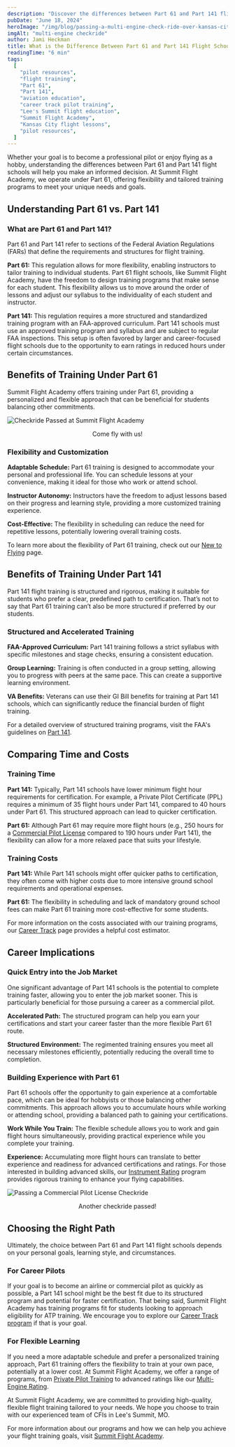 ```yaml
---
description: "Discover the differences between Part 61 and Part 141 flight schools, and learn how Summit Flight Academy's Part 61 training offers flexibility, personalized programs, and career track training for aspiring pilots. Whether your goal is to become a professional pilot or enjoy flying as a hobby, understanding the differences between Part 61 and Part 141 flight schools will help you make an informed decision."
pubDate: "June 18, 2024"
heroImage: "/img/blog/passing-a-multi-engine-check-ride-over-kansas-city-flight-lessons-lees-summit-summit-flight-academy.webp"
imgAlt: "multi-engine checkride"
author: Jami Heckman
title: What is the Difference Between Part 61 and Part 141 Flight Schools?
readingTime: "6 min"
tags:
  [
    "pilot resources",
    "flight training",
    "Part 61",
    "Part 141",
    "aviation education",
    "career track pilot training",
    "Lee's Summit flight education",
    "Summit Flight Academy",
    "Kansas City flight lessons",
    "pilot resources",
  ]
---
```


Whether your goal is to become a professional pilot or enjoy flying as a hobby, understanding the differences between Part 61 and Part 141 flight schools will help you make an informed decision. At Summit Flight Academy, we operate under Part 61, offering flexibility and tailored training programs to meet your unique needs and goals.

## Understanding Part 61 vs. Part 141

### What are Part 61 and Part 141?

Part 61 and Part 141 refer to sections of the Federal Aviation Regulations (FARs) that define the requirements and structures for flight training.

**Part 61:** This regulation allows for more flexibility, enabling instructors to tailor training to individual students. Part 61 flight schools, like Summit Flight Academy, have the freedom to design training programs that make sense for each student. This flexibility allows us to move around the order of lessons and adjust our syllabus to the individuality of each student and instructor.

**Part 141:** This regulation requires a more structured and standardized training program with an FAA-approved curriculum. Part 141 schools must use an approved training program and syllabus and are subject to regular FAA inspections. This setup is often favored by larger and career-focused flight schools due to the opportunity to earn ratings in reduced hours under certain circumstances.

## Benefits of Training Under Part 61

Summit Flight Academy offers training under Part 61, providing a personalized and flexible approach that can be beneficial for students balancing other commitments.

![Checkride Passed at Summit Flight Academy](/img/blog/checkride-passed-at-summit-flight-academy-in-kansas-city-mo-flight-lessons.webp)

<p style="text-align: center;">Come fly with us!</p>

### Flexibility and Customization

**Adaptable Schedule:** Part 61 training is designed to accommodate your personal and professional life. You can schedule lessons at your convenience, making it ideal for those who work or attend school.

**Instructor Autonomy:** Instructors have the freedom to adjust lessons based on their progress and learning style, providing a more customized training experience.

**Cost-Effective:** The flexibility in scheduling can reduce the need for repetitive lessons, potentially lowering overall training costs.

To learn more about the flexibility of Part 61 training, check out our [New to Flying](https://www.summitflightacademy.com/new-to-flying/) page.

## Benefits of Training Under Part 141

Part 141 flight training is structured and rigorous, making it suitable for students who prefer a clear, predefined path to certification. That’s not to say that Part 61 training can’t also be more structured if preferred by our students.

### Structured and Accelerated Training

**FAA-Approved Curriculum:** Part 141 training follows a strict syllabus with specific milestones and stage checks, ensuring a consistent education.

**Group Learning:** Training is often conducted in a group setting, allowing you to progress with peers at the same pace. This can create a supportive learning environment.

**VA Benefits:** Veterans can use their GI Bill benefits for training at Part 141 schools, which can significantly reduce the financial burden of flight training.

For a detailed overview of structured training programs, visit the FAA's guidelines on [Part 141](https://www.ecfr.gov/current/title-14/chapter-I/subchapter-H/part-141).

## Comparing Time and Costs

### Training Time

**Part 141:** Typically, Part 141 schools have lower minimum flight hour requirements for certification. For example, a Private Pilot Certificate (PPL) requires a minimum of 35 flight hours under Part 141, compared to 40 hours under Part 61. This structured approach can lead to quicker certification.

**Part 61:** Although Part 61 may require more flight hours (e.g., 250 hours for a [Commercial Pilot License](https://www.summitflightacademy.com/flight-programs/commercial-pilot-training/) compared to 190 hours under Part 141), the flexibility can allow for a more relaxed pace that suits your lifestyle.

### Training Costs

**Part 141:** While Part 141 schools might offer quicker paths to certification, they often come with higher costs due to more intensive ground school requirements and operational expenses.

**Part 61:** The flexibility in scheduling and lack of mandatory ground school fees can make Part 61 training more cost-effective for some students.

For more information on the costs associated with our training programs, our [Career Track](https://www.summitflightacademy.com/career/career-track/) page provides a helpful cost estimator.

## Career Implications

### Quick Entry into the Job Market

One significant advantage of Part 141 schools is the potential to complete training faster, allowing you to enter the job market sooner. This is particularly beneficial for those pursuing a career as a commercial pilot.

**Accelerated Path:** The structured program can help you earn your certifications and start your career faster than the more flexible Part 61 route.

**Structured Environment:** The regimented training ensures you meet all necessary milestones efficiently, potentially reducing the overall time to completion.

### Building Experience with Part 61

Part 61 schools offer the opportunity to gain experience at a comfortable pace, which can be ideal for hobbyists or those balancing other commitments. This approach allows you to accumulate hours while working or attending school, providing a balanced path to gaining your certifications.

**Work While You Train:** The flexible schedule allows you to work and gain flight hours simultaneously, providing practical experience while you complete your training.

**Experience:** Accumulating more flight hours can translate to better experience and readiness for advanced certifications and ratings. For those interested in building advanced skills, our [Instrument Rating](https://www.summitflightacademy.com/flight-programs/instrument-rating/) program provides rigorous training to enhance your flying capabilities.

![Passing a Commercial Pilot License Checkride](/img/blog/passing-a-commercial-pilot-license-checkride-at-summit-flight-academy-flight-school.webp)

<p style="text-align: center;">Another checkride passed!</p>

## Choosing the Right Path

Ultimately, the choice between Part 61 and Part 141 flight schools depends on your personal goals, learning style, and circumstances.

### For Career Pilots

If your goal is to become an airline or commercial pilot as quickly as possible, a Part 141 school might be the best fit due to its structured program and potential for faster certification. That being said, Summit Flight Academy has training programs fit for students looking to approach eligibility for ATP training. We encourage you to explore our [Career Track program](https://www.summitflightacademy.com/career/career-track/) if that is your goal.

### For Flexible Learning

If you need a more adaptable schedule and prefer a personalized training approach, Part 61 training offers the flexibility to train at your own pace, potentially at a lower cost. At Summit Flight Academy, we offer a range of programs, from [Private Pilot Training](https://www.summitflightacademy.com/flight-programs/private-pilot-training/) to advanced ratings like our [Multi-Engine Rating](https://www.summitflightacademy.com/flight-programs/multi-engine-rating/).

At Summit Flight Academy, we are committed to providing high-quality, flexible flight training tailored to your needs. We hope you choose to train with our experienced team of CFIs in Lee's Summit, MO.

For more information about our programs and how we can help you achieve your flight training goals, visit [Summit Flight Academy](https://www.summitflightacademy.com/).

```

```
